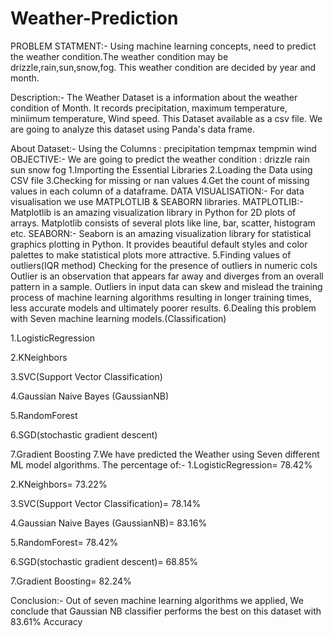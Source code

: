 # Weather-Prediction
PROBLEM STATMENT:- Using machine learning concepts, need to predict the weather condition.The weather condition may be drizzle,rain,sun,snow,fog. This weather condition are decided by year and month.

Description:- The Weather Dataset is a information about the weather condition of Month. It records precipitation, maximum temperature, miniimum temperature, Wind speed. This Dataset available as a csv file. We are going to analyze this dataset using Panda's data frame.

About Dataset:- Using the Columns :
precipitation
tempmax
tempmin
wind
OBJECTIVE:- We are going to predict the weather condition :
drizzle
rain
sun
snow
fog
1.Importing the Essential Libraries
2.Loading the Data using CSV file
3.Checking for missing or nan values
4.Get the count of missing values in each column of a dataframe.
DATA VISUALISATION:-
For data visualisation we use MATPLOTLIB & SEABORN libraries.
MATPLOTLIB:-
     Matplotlib is an amazing visualization library in Python for 2D plots of arrays.
     Matplotlib consists of several plots like line, bar, scatter, histogram etc.
SEABORN:-
    Seaborn is an amazing visualization library for statistical graphics plotting in Python.
    It provides beautiful default styles and color palettes to make statistical plots more attractive.
5.Finding values of outliers(IQR method)
Checking for the presence of outliers in numeric cols
Outlier is an observation that appears far away and diverges from an overall pattern in a sample.
Outliers in input data can skew and mislead the training process of machine learning algorithms resulting in longer training times, less accurate models and ultimately poorer results.
6.Dealing this problem with Seven machine learning models.(Classification)

1.LogisticRegression

2.KNeighbors

3.SVC(Support Vector Classification)

4.Gaussian Naive Bayes (GaussianNB)

5.RandomForest

6.SGD(stochastic gradient descent)

7.Gradient Boosting
7.We have predicted the Weather using Seven different ML model algorithms. 
The percentage of:-
1.LogisticRegression= 78.42%

2.KNeighbors= 73.22%

3.SVC(Support Vector Classification)= 78.14%

4.Gaussian Naive Bayes (GaussianNB)= 83.16%

5.RandomForest= 78.42%

6.SGD(stochastic gradient descent)= 68.85%

7.Gradient Boosting= 82.24%


Conclusion:-
    Out of seven machine learning algorithms we applied, 
    We conclude that Gaussian NB classifier performs the best on this dataset with 83.61% Accuracy
